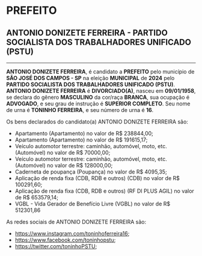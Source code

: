 # PREFEITO
## ANTONIO DONIZETE FERREIRA - PARTIDO SOCIALISTA DOS TRABALHADORES UNIFICADO (PSTU)
---
**ANTONIO DONIZETE FERREIRA**, é candidato a **PREFEITO** pelo município de **SÃO JOSÉ DOS CAMPOS - SP** na eleição **MUNICIPAL** de **2024** pelo **PARTIDO SOCIALISTA DOS TRABALHADORES UNIFICADO (PSTU)**.
**ANTONIO DONIZETE FERREIRA** é **DIVORCIADO(A)**, nasceu em **09/01/1958**, se declara do gênero **MASCULINO** da cor/raça **BRANCA**, sua ocupação é **ADVOGADO**, e seu grau de instrução é **SUPERIOR COMPLETO**.
Seu nome de urna é **TONINHO FERREIRA**, e seu número de urna é **16**.

Os bens declarados do candidato(a) ANTONIO DONIZETE FERREIRA são: 
- Apartamento (Apartamento) no valor de R$ 238844,00;
- Apartamento (Apartamento) no valor de R$ 191615,17;
- Veículo automotor terrestre: caminhão, automóvel, moto, etc. (Automóvel) no valor de R$ 70000,00;
- Veículo automotor terrestre: caminhão, automóvel, moto, etc. (Automóvel) no valor de R$ 128000,00;
- Caderneta de poupança (Poupança) no valor de R$ 4095,35;
- Aplicação de renda fixa (CDB, RDB e outros) (CDB) no valor de R$ 100291,60;
- Aplicação de renda fixa (CDB, RDB e outros) (RF DI PLUS AGIL) no valor de R$ 653579,14;
- VGBL - Vida Gerador de Benefício Livre (VGBL) no valor de R$ 512301,86

As redes sociais de ANTONIO DONIZETE FERREIRA são:
- https://www.instagram.com/toninhoferreira16;
- https://www.facebook.com/toninhopstu;
- https://twitter.com/toninhoPSTU;